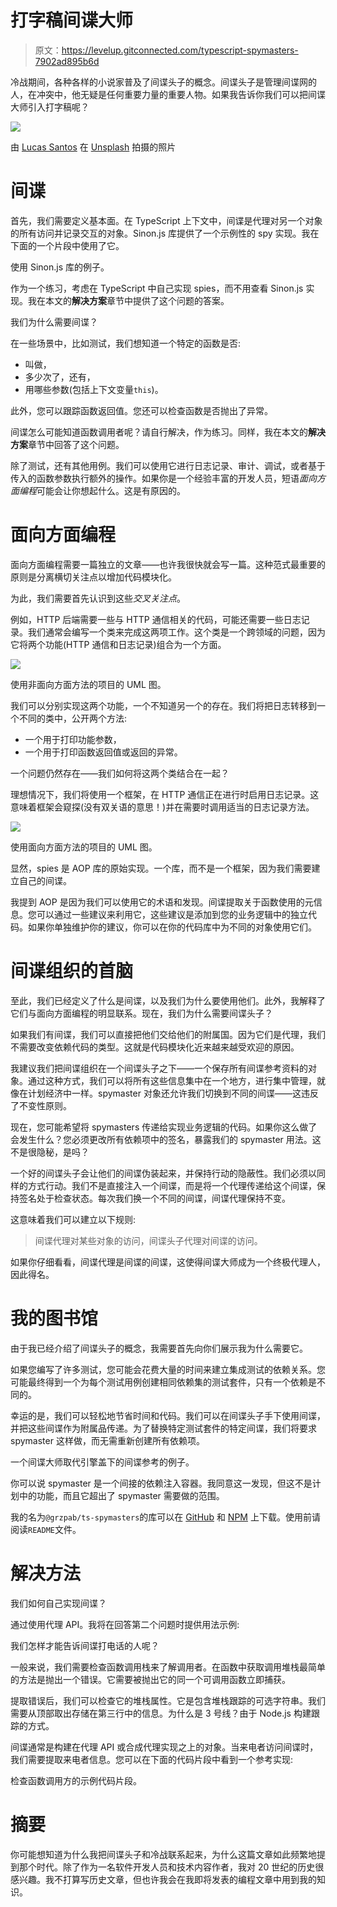 # 打字稿间谍大师

> 原文：<https://levelup.gitconnected.com/typescript-spymasters-7902ad895b6d>

冷战期间，各种各样的小说家普及了间谍头子的概念。间谍头子是管理间谍网的人，在冲突中，他无疑是任何重要力量的重要人物。如果我告诉你我们可以把间谍大师引入打字稿呢？

![](img/a11f8ce33d1b6b67ef6f54c1e4e48cd3.png)

由 [Lucas Santos](https://unsplash.com/@_staticvoid?utm_source=medium&utm_medium=referral) 在 [Unsplash](https://unsplash.com?utm_source=medium&utm_medium=referral) 拍摄的照片

# 间谍

首先，我们需要定义基本面。在 TypeScript 上下文中，间谍是代理对另一个对象的所有访问并记录交互的对象。Sinon.js 库提供了一个示例性的 spy 实现。我在下面的一个片段中使用了它。

使用 Sinon.js 库的例子。

作为一个练习，考虑在 TypeScript 中自己实现 spies，而不用查看 Sinon.js 实现。我在本文的**解决方案**章节中提供了这个问题的答案。

我们为什么需要间谍？

在一些场景中，比如测试，我们想知道一个特定的函数是否:

*   叫做，
*   多少次了，还有，
*   用哪些参数(包括上下文变量`this`)。

此外，您可以跟踪函数返回值。您还可以检查函数是否抛出了异常。

间谍怎么可能知道函数调用者呢？请自行解决，作为练习。同样，我在本文的**解决方案**章节中回答了这个问题。

除了测试，还有其他用例。我们可以使用它进行日志记录、审计、调试，或者基于传入的函数参数执行额外的操作。如果你是一个经验丰富的开发人员，短语*面向方面编程*可能会让你想起什么。这是有原因的。

# 面向方面编程

面向方面编程需要一篇独立的文章——也许我很快就会写一篇。这种范式最重要的原则是分离横切关注点以增加代码模块化。

为此，我们需要首先认识到这些*交叉关注点*。

例如，HTTP 后端需要一些与 HTTP 通信相关的代码，可能还需要一些日志记录。我们通常会编写一个类来完成这两项工作。这个类是一个跨领域的问题，因为它将两个功能(HTTP 通信和日志记录)组合为一个方面。

![](img/8d79c85871e03a8bb7c95ebb89d0ebfb.png)

使用非面向方面方法的项目的 UML 图。

我们可以分别实现这两个功能，一个不知道另一个的存在。我们将把日志转移到一个不同的类中，公开两个方法:

*   一个用于打印功能参数，
*   一个用于打印函数返回值或返回的异常。

一个问题仍然存在——我们如何将这两个类结合在一起？

理想情况下，我们将使用一个框架，在 HTTP 通信正在进行时启用日志记录。这意味着框架会窥探(没有双关语的意思！)并在需要时调用适当的日志记录方法。

![](img/4d693d4ce288eb502690b811e6cebcd0.png)

使用面向方面方法的项目的 UML 图。

显然，spies 是 AOP 库的原始实现。一个库，而不是一个框架，因为我们需要建立自己的间谍。

我提到 AOP 是因为我们可以使用它的术语和发现。间谍提取关于函数使用的元信息。您可以通过一些建议来利用它，这些建议是添加到您的业务逻辑中的独立代码。如果你单独维护你的建议，你可以在你的代码库中为不同的对象使用它们。

# 间谍组织的首脑

至此，我们已经定义了什么是间谍，以及我们为什么要使用他们。此外，我解释了它们与面向方面编程的明显联系。现在，我们为什么需要间谍头子？

如果我们有间谍，我们可以直接把他们交给他们的附属国。因为它们是代理，我们不需要改变依赖代码的类型。这就是代码模块化近来越来越受欢迎的原因。

我建议我们把间谍组织在一个间谍头子之下——一个保存所有间谍参考资料的对象。通过这种方式，我们可以将所有这些信息集中在一个地方，进行集中管理，就像在计划经济中一样。spymaster 对象还允许我们切换到不同的间谍——这违反了不变性原则。

现在，您可能希望将 spymasters 传递给实现业务逻辑的代码。如果你这么做了会发生什么？您必须更改所有依赖项中的签名，暴露我们的 spymaster 用法。这不是很隐秘，是吗？

一个好的间谍头子会让他们的间谍伪装起来，并保持行动的隐蔽性。我们必须以同样的方式行动。我们不是直接注入一个间谍，而是将一个代理传递给这个间谍，保持签名处于检查状态。每次我们换一个不同的间谍，间谍代理保持不变。

这意味着我们可以建立以下规则:

> 间谍代理对某些对象的访问，间谍头子代理对间谍的访问。

如果你仔细看看，间谍代理是间谍的间谍，这使得间谍大师成为一个终极代理人，因此得名。

# 我的图书馆

由于我已经介绍了间谍头子的概念，我需要首先向你们展示我为什么需要它。

如果您编写了许多测试，您可能会花费大量的时间来建立集成测试的依赖关系。您可能最终得到一个为每个测试用例创建相同依赖集的测试套件，只有一个依赖是不同的。

幸运的是，我们可以轻松地节省时间和代码。我们可以在间谍头子手下使用间谍，并把这些间谍作为附属品传递。为了替换特定测试套件的特定间谍，我们将要求 spymaster 这样做，而无需重新创建所有依赖项。

一个间谍大师取代引擎盖下的间谍参考的例子。

你可以说 spymaster 是一个间接的依赖注入容器。我同意这一发现，但这不是计划中的功能，而且它超出了 spymaster 需要做的范围。

我的名为`@grzpab/ts-spymasters`的库可以在 [GitHub](https://github.com/grzpab/ts-spymaster) 和 [NPM](https://www.npmjs.com/package/@grzpab/ts-spymaster) 上下载。使用前请阅读`README`文件。

# 解决方法

我们如何自己实现间谍？

通过使用代理 API。我将在回答第二个问题时提供用法示例:

我们怎样才能告诉间谍打电话的人呢？

一般来说，我们需要检查函数调用栈来了解调用者。在函数中获取调用堆栈最简单的方法是抛出一个错误。它需要被抛出它的同一个可调用函数立即捕获。

提取错误后，我们可以检查它的堆栈属性。它是包含堆栈跟踪的可选字符串。我们需要从顶部取出存储在第三行中的信息。为什么是 3 号线？由于 Node.js 构建跟踪的方式。

间谍通常是构建在代理 API 或合成代理实现之上的对象。当来电者访问间谍时，我们需要提取来电者信息。您可以在下面的代码片段中看到一个参考实现:

检查函数调用方的示例代码片段。

# 摘要

你可能想知道为什么我把间谍头子和冷战联系起来，为什么这篇文章如此频繁地提到那个时代。除了作为一名软件开发人员和技术内容作者，我对 20 世纪的历史很感兴趣。我不打算写历史文章，但也许我会在我即将发表的编程文章中用到我的知识。